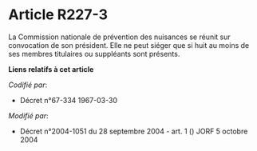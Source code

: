 # Article R227-3

La Commission nationale de prévention des nuisances se réunit sur convocation de son président. Elle ne peut siéger que si
huit au moins de ses membres titulaires ou suppléants sont présents.

**Liens relatifs à cet article**

_Codifié par_:

  - Décret n°67-334 1967-03-30

_Modifié par_:

  - Décret n°2004-1051 du 28 septembre 2004 - art. 1 () JORF 5 octobre 2004
